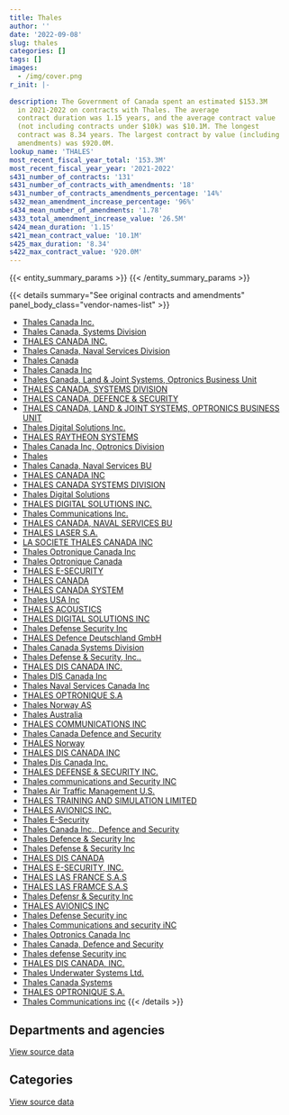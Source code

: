 ```yaml
---
title: Thales
author: ''
date: '2022-09-08'
slug: thales
categories: []
tags: []
images:
  - /img/cover.png
r_init: |-
  
description: The Government of Canada spent an estimated $153.3M
  in 2021-2022 on contracts with Thales. The average
  contract duration was 1.15 years, and the average contract value
  (not including contracts under $10k) was $10.1M. The longest
  contract was 8.34 years. The largest contract by value (including
  amendments) was $920.0M.
lookup_name: 'THALES'
most_recent_fiscal_year_total: '153.3M'
most_recent_fiscal_year_year: '2021-2022'
s431_number_of_contracts: '131'
s431_number_of_contracts_with_amendments: '18'
s431_number_of_contracts_amendments_percentage: '14%'
s432_mean_amendment_increase_percentage: '96%'
s434_mean_number_of_amendments: '1.78'
s433_total_amendment_increase_value: '26.5M'
s424_mean_duration: '1.15'
s421_mean_contract_value: '10.1M'
s425_max_duration: '8.34'
s422_max_contract_value: '920.0M'
---
```


<script src="/rmarkdown-libs/htmlwidgets/htmlwidgets.js"></script>
<link href="/rmarkdown-libs/datatables-css/datatables-crosstalk.css" rel="stylesheet" />
<script src="/rmarkdown-libs/datatables-binding/datatables.js"></script>
<script src="/rmarkdown-libs/jquery/jquery-3.6.0.min.js"></script>
<link href="/rmarkdown-libs/dt-core-bootstrap/css/dataTables.bootstrap.min.css" rel="stylesheet" />
<link href="/rmarkdown-libs/dt-core-bootstrap/css/dataTables.bootstrap.extra.css" rel="stylesheet" />
<script src="/rmarkdown-libs/dt-core-bootstrap/js/jquery.dataTables.min.js"></script>
<script src="/rmarkdown-libs/dt-core-bootstrap/js/dataTables.bootstrap.min.js"></script>
<link href="/rmarkdown-libs/crosstalk/css/crosstalk.min.css" rel="stylesheet" />
<script src="/rmarkdown-libs/crosstalk/js/crosstalk.min.js"></script>
<script src="/rmarkdown-libs/htmlwidgets/htmlwidgets.js"></script>
<link href="/rmarkdown-libs/datatables-css/datatables-crosstalk.css" rel="stylesheet" />
<script src="/rmarkdown-libs/datatables-binding/datatables.js"></script>
<script src="/rmarkdown-libs/jquery/jquery-3.6.0.min.js"></script>
<link href="/rmarkdown-libs/dt-core-bootstrap/css/dataTables.bootstrap.min.css" rel="stylesheet" />
<link href="/rmarkdown-libs/dt-core-bootstrap/css/dataTables.bootstrap.extra.css" rel="stylesheet" />
<script src="/rmarkdown-libs/dt-core-bootstrap/js/jquery.dataTables.min.js"></script>
<script src="/rmarkdown-libs/dt-core-bootstrap/js/dataTables.bootstrap.min.js"></script>
<link href="/rmarkdown-libs/crosstalk/css/crosstalk.min.css" rel="stylesheet" />
<script src="/rmarkdown-libs/crosstalk/js/crosstalk.min.js"></script>

{{< entity_summary_params >}}
{{< /entity_summary_params >}}

{{< details summary="See original contracts and amendments" panel_body_class="vendor-names-list" >}}
- [Thales Canada Inc.](https://search.open.canada.ca/en/ct/?sort=contract_value_f%20desc&page=1&search_text=%22Thales%20Canada%20Inc.%22)
- [Thales Canada, Systems Division](https://search.open.canada.ca/en/ct/?sort=contract_value_f%20desc&page=1&search_text=%22Thales%20Canada%2c%20Systems%20Division%22)
- [THALES CANADA INC.](https://search.open.canada.ca/en/ct/?sort=contract_value_f%20desc&page=1&search_text=%22THALES%20CANADA%20INC.%22)
- [Thales Canada, Naval Services Division](https://search.open.canada.ca/en/ct/?sort=contract_value_f%20desc&page=1&search_text=%22Thales%20Canada%2c%20Naval%20Services%20Division%22)
- [Thales Canada](https://search.open.canada.ca/en/ct/?sort=contract_value_f%20desc&page=1&search_text=%22Thales%20Canada%22)
- [Thales Canada Inc](https://search.open.canada.ca/en/ct/?sort=contract_value_f%20desc&page=1&search_text=%22Thales%20Canada%20Inc%22)
- [Thales Canada, Land & Joint Systems, Optronics Business Unit](https://search.open.canada.ca/en/ct/?sort=contract_value_f%20desc&page=1&search_text=%22Thales%20Canada%2c%20Land%20%26%20Joint%20Systems%2c%20Optronics%20Business%20Unit%22)
- [THALES CANADA, SYSTEMS DIVISION](https://search.open.canada.ca/en/ct/?sort=contract_value_f%20desc&page=1&search_text=%22THALES%20CANADA%2c%20SYSTEMS%20DIVISION%22)
- [THALES CANADA, DEFENCE & SECURITY](https://search.open.canada.ca/en/ct/?sort=contract_value_f%20desc&page=1&search_text=%22THALES%20CANADA%2c%20DEFENCE%20%26%20SECURITY%22)
- [THALES CANADA, LAND & JOINT SYSTEMS, OPTRONICS BUSINESS UNIT](https://search.open.canada.ca/en/ct/?sort=contract_value_f%20desc&page=1&search_text=%22THALES%20CANADA%2c%20LAND%20%26%20JOINT%20SYSTEMS%2c%20OPTRONICS%20BUSINESS%20UNIT%22)
- [Thales Digital Solutions Inc.](https://search.open.canada.ca/en/ct/?sort=contract_value_f%20desc&page=1&search_text=%22Thales%20Digital%20Solutions%20Inc.%22)
- [THALES RAYTHEON SYSTEMS](https://search.open.canada.ca/en/ct/?sort=contract_value_f%20desc&page=1&search_text=%22THALES%20RAYTHEON%20SYSTEMS%22)
- [Thales Canada Inc, Optronics Division](https://search.open.canada.ca/en/ct/?sort=contract_value_f%20desc&page=1&search_text=%22Thales%20Canada%20Inc%2c%20Optronics%20Division%22)
- [Thales](https://search.open.canada.ca/en/ct/?sort=contract_value_f%20desc&page=1&search_text=%22Thales%22)
- [Thales Canada, Naval Services BU](https://search.open.canada.ca/en/ct/?sort=contract_value_f%20desc&page=1&search_text=%22Thales%20Canada%2c%20Naval%20Services%20BU%22)
- [THALES CANADA INC](https://search.open.canada.ca/en/ct/?sort=contract_value_f%20desc&page=1&search_text=%22THALES%20CANADA%20INC%22)
- [THALES CANADA SYSTEMS DIVISION](https://search.open.canada.ca/en/ct/?sort=contract_value_f%20desc&page=1&search_text=%22THALES%20CANADA%20SYSTEMS%20DIVISION%22)
- [Thales Digital Solutions](https://search.open.canada.ca/en/ct/?sort=contract_value_f%20desc&page=1&search_text=%22Thales%20Digital%20Solutions%22)
- [THALES DIGITAL SOLUTIONS INC.](https://search.open.canada.ca/en/ct/?sort=contract_value_f%20desc&page=1&search_text=%22THALES%20DIGITAL%20SOLUTIONS%20INC.%22)
- [Thales Communications Inc.](https://search.open.canada.ca/en/ct/?sort=contract_value_f%20desc&page=1&search_text=%22Thales%20Communications%20Inc.%22)
- [THALES CANADA, NAVAL SERVICES BU](https://search.open.canada.ca/en/ct/?sort=contract_value_f%20desc&page=1&search_text=%22THALES%20CANADA%2c%20NAVAL%20SERVICES%20BU%22)
- [THALES LASER S.A.](https://search.open.canada.ca/en/ct/?sort=contract_value_f%20desc&page=1&search_text=%22THALES%20LASER%20S.A.%22)
- [LA SOCIETE THALES CANADA INC](https://search.open.canada.ca/en/ct/?sort=contract_value_f%20desc&page=1&search_text=%22LA%20SOCIETE%20THALES%20CANADA%20INC%22)
- [Thales Optronique Canada Inc](https://search.open.canada.ca/en/ct/?sort=contract_value_f%20desc&page=1&search_text=%22Thales%20Optronique%20Canada%20Inc%22)
- [Thales Optronique Canada](https://search.open.canada.ca/en/ct/?sort=contract_value_f%20desc&page=1&search_text=%22Thales%20Optronique%20Canada%22)
- [THALES E-SECURITY](https://search.open.canada.ca/en/ct/?sort=contract_value_f%20desc&page=1&search_text=%22THALES%20E-SECURITY%22)
- [THALES CANADA](https://search.open.canada.ca/en/ct/?sort=contract_value_f%20desc&page=1&search_text=%22THALES%20CANADA%22)
- [THALES CANADA SYSTEM](https://search.open.canada.ca/en/ct/?sort=contract_value_f%20desc&page=1&search_text=%22THALES%20CANADA%20SYSTEM%22)
- [Thales USA Inc](https://search.open.canada.ca/en/ct/?sort=contract_value_f%20desc&page=1&search_text=%22Thales%20USA%20Inc%22)
- [THALES ACOUSTICS](https://search.open.canada.ca/en/ct/?sort=contract_value_f%20desc&page=1&search_text=%22THALES%20ACOUSTICS%22)
- [THALES DIGITAL SOLUTIONS INC](https://search.open.canada.ca/en/ct/?sort=contract_value_f%20desc&page=1&search_text=%22THALES%20DIGITAL%20SOLUTIONS%20INC%22)
- [Thales Defense Security Inc](https://search.open.canada.ca/en/ct/?sort=contract_value_f%20desc&page=1&search_text=%22Thales%20Defense%20Security%20Inc%22)
- [THALES Defence Deutschland GmbH](https://search.open.canada.ca/en/ct/?sort=contract_value_f%20desc&page=1&search_text=%22THALES%20Defence%20Deutschland%20GmbH%22)
- [Thales Canada Systems Division](https://search.open.canada.ca/en/ct/?sort=contract_value_f%20desc&page=1&search_text=%22Thales%20Canada%20Systems%20Division%22)
- [Thales Defense & Security, Inc..](https://search.open.canada.ca/en/ct/?sort=contract_value_f%20desc&page=1&search_text=%22Thales%20Defense%20%26%20Security%2c%20Inc..%22)
- [THALES DIS CANADA INC.](https://search.open.canada.ca/en/ct/?sort=contract_value_f%20desc&page=1&search_text=%22THALES%20DIS%20CANADA%20INC.%22)
- [Thales DIS Canada Inc](https://search.open.canada.ca/en/ct/?sort=contract_value_f%20desc&page=1&search_text=%22Thales%20DIS%20Canada%20Inc%22)
- [Thales Naval Services Canada Inc](https://search.open.canada.ca/en/ct/?sort=contract_value_f%20desc&page=1&search_text=%22Thales%20Naval%20Services%20Canada%20Inc%22)
- [THALES OPTRONIQUE S.A](https://search.open.canada.ca/en/ct/?sort=contract_value_f%20desc&page=1&search_text=%22THALES%20OPTRONIQUE%20S.A%22)
- [Thales Norway AS](https://search.open.canada.ca/en/ct/?sort=contract_value_f%20desc&page=1&search_text=%22Thales%20Norway%20AS%22)
- [Thales Australia](https://search.open.canada.ca/en/ct/?sort=contract_value_f%20desc&page=1&search_text=%22Thales%20Australia%22)
- [THALES COMMUNICATIONS INC](https://search.open.canada.ca/en/ct/?sort=contract_value_f%20desc&page=1&search_text=%22THALES%20COMMUNICATIONS%20INC%22)
- [Thales Canada Defence and Security](https://search.open.canada.ca/en/ct/?sort=contract_value_f%20desc&page=1&search_text=%22Thales%20Canada%20Defence%20and%20Security%22)
- [THALES Norway](https://search.open.canada.ca/en/ct/?sort=contract_value_f%20desc&page=1&search_text=%22THALES%20Norway%22)
- [THALES DIS CANADA INC](https://search.open.canada.ca/en/ct/?sort=contract_value_f%20desc&page=1&search_text=%22THALES%20DIS%20CANADA%20INC%22)
- [Thales Dis Canada Inc.](https://search.open.canada.ca/en/ct/?sort=contract_value_f%20desc&page=1&search_text=%22Thales%20Dis%20Canada%20Inc.%22)
- [THALES DEFENSE & SECURITY INC.](https://search.open.canada.ca/en/ct/?sort=contract_value_f%20desc&page=1&search_text=%22THALES%20DEFENSE%20%26%20SECURITY%20INC.%22)
- [Thales communications and Security INC](https://search.open.canada.ca/en/ct/?sort=contract_value_f%20desc&page=1&search_text=%22Thales%20communications%20and%20Security%20INC%22)
- [Thales Air Traffic Management U.S.](https://search.open.canada.ca/en/ct/?sort=contract_value_f%20desc&page=1&search_text=%22Thales%20Air%20Traffic%20Management%20U.S.%22)
- [THALES TRAINING AND SIMULATION LIMITED](https://search.open.canada.ca/en/ct/?sort=contract_value_f%20desc&page=1&search_text=%22THALES%20TRAINING%20AND%20SIMULATION%20LIMITED%22)
- [THALES AVIONICS INC.](https://search.open.canada.ca/en/ct/?sort=contract_value_f%20desc&page=1&search_text=%22THALES%20AVIONICS%20INC.%22)
- [Thales E-Security](https://search.open.canada.ca/en/ct/?sort=contract_value_f%20desc&page=1&search_text=%22Thales%20E-Security%22)
- [Thales Canada Inc., Defence and Security](https://search.open.canada.ca/en/ct/?sort=contract_value_f%20desc&page=1&search_text=%22Thales%20Canada%20Inc.%2c%20Defence%20and%20Security%22)
- [Thales Defence & Security Inc](https://search.open.canada.ca/en/ct/?sort=contract_value_f%20desc&page=1&search_text=%22Thales%20Defence%20%26%20Security%20Inc%22)
- [Thales Defense & Security Inc](https://search.open.canada.ca/en/ct/?sort=contract_value_f%20desc&page=1&search_text=%22Thales%20Defense%20%26%20Security%20Inc%22)
- [THALES DIS CANADA](https://search.open.canada.ca/en/ct/?sort=contract_value_f%20desc&page=1&search_text=%22THALES%20DIS%20CANADA%22)
- [THALES E-SECURITY, INC.](https://search.open.canada.ca/en/ct/?sort=contract_value_f%20desc&page=1&search_text=%22THALES%20E-SECURITY%2c%20INC.%22)
- [THALES LAS FRANCE S.A.S](https://search.open.canada.ca/en/ct/?sort=contract_value_f%20desc&page=1&search_text=%22THALES%20LAS%20FRANCE%20S.A.S%22)
- [THALES LAS FRAMCE S.A.S](https://search.open.canada.ca/en/ct/?sort=contract_value_f%20desc&page=1&search_text=%22THALES%20LAS%20FRAMCE%20S.A.S%22)
- [Thales Defensr & Security Inc](https://search.open.canada.ca/en/ct/?sort=contract_value_f%20desc&page=1&search_text=%22Thales%20Defensr%20%26%20Security%20Inc%22)
- [THALES AVIONICS INC](https://search.open.canada.ca/en/ct/?sort=contract_value_f%20desc&page=1&search_text=%22THALES%20AVIONICS%20INC%22)
- [Thales Defense Security inc](https://search.open.canada.ca/en/ct/?sort=contract_value_f%20desc&page=1&search_text=%22Thales%20Defense%20Security%20inc%22)
- [Thales Communications and security iNC](https://search.open.canada.ca/en/ct/?sort=contract_value_f%20desc&page=1&search_text=%22Thales%20Communications%20and%20security%20iNC%22)
- [Thales Optronics Canada Inc](https://search.open.canada.ca/en/ct/?sort=contract_value_f%20desc&page=1&search_text=%22Thales%20Optronics%20Canada%20Inc%22)
- [Thales Canada, Defence and Security](https://search.open.canada.ca/en/ct/?sort=contract_value_f%20desc&page=1&search_text=%22Thales%20Canada%2c%20Defence%20and%20Security%22)
- [Thales defense Security inc](https://search.open.canada.ca/en/ct/?sort=contract_value_f%20desc&page=1&search_text=%22Thales%20defense%20Security%20inc%22)
- [THALES DIS CANADA, INC.](https://search.open.canada.ca/en/ct/?sort=contract_value_f%20desc&page=1&search_text=%22THALES%20DIS%20CANADA%2c%20INC.%22)
- [Thales Underwater Systems Ltd.](https://search.open.canada.ca/en/ct/?sort=contract_value_f%20desc&page=1&search_text=%22Thales%20Underwater%20Systems%20Ltd.%22)
- [Thales Canada Systems](https://search.open.canada.ca/en/ct/?sort=contract_value_f%20desc&page=1&search_text=%22Thales%20Canada%20Systems%22)
- [THALES OPTRONIQUE S.A.](https://search.open.canada.ca/en/ct/?sort=contract_value_f%20desc&page=1&search_text=%22THALES%20OPTRONIQUE%20S.A.%22)
- [Thales Communications inc](https://search.open.canada.ca/en/ct/?sort=contract_value_f%20desc&page=1&search_text=%22Thales%20Communications%20inc%22)
{{< /details >}}

## Departments and agencies

<div id="htmlwidget-1" style="width:100%;height:auto;" class="datatables html-widget"></div>
<script type="application/json" data-for="htmlwidget-1">{"x":{"style":"bootstrap","filter":"none","vertical":false,"data":[["<a href=\"/departments/cnsc-ccsn/\">Canadian Nuclear Safety Commission<\/a>","<a href=\"/departments/cra-arc/\">Canada Revenue Agency<\/a>","<a href=\"/departments/csa-asc/\">Canadian Space Agency<\/a>","<a href=\"/departments/csc-scc/\">Correctional Service of Canada<\/a>","<a href=\"/departments/dfo-mpo/\">Fisheries and Oceans Canada<\/a>","<a href=\"/departments/dnd-mdn/\">National Defence<\/a>","<a href=\"/departments/hc-sc/\">Health Canada<\/a>","<a href=\"/departments/nrc-cnrc/\">National Research Council Canada<\/a>","<a href=\"/departments/pch/\">Canadian Heritage<\/a>","<a href=\"/departments/rcmp-grc/\">Royal Canadian Mounted Police<\/a>","<a href=\"/departments/ssc-spc/\">Shared Services Canada<\/a>","<a href=\"/departments/statcan/\">Statistics Canada<\/a>"],[null,null,227289.22,null,1080252.23,121422377.13,null,61149.85,null,null,768541.3,null],[null,null,367280.04,null,3081855.82,131129925.57,null,74453.79,null,null,60318.02,null],[null,37608.68,366276.54,null,1209948.23,128402533.76,6210.82,92753.31,null,148196.76,null,null],[859.43,93560.92,252282.85,139360.16,1209948.23,149438280.94,14779.45,964065.76,8465.42,1168130.3,null,13503.02]],"container":"<table class=\"table table-striped table-hover row-border order-column display\">\n  <thead>\n    <tr>\n      <th>Department<\/th>\n      <th>2018-2019<\/th>\n      <th>2019-2020<\/th>\n      <th>2020-2021<\/th>\n      <th>2021-2022<\/th>\n    <\/tr>\n  <\/thead>\n<\/table>","options":{"order":[[4,"desc"]],"pageLength":10,"autoWidth":true,"columnDefs":[{"targets":1,"render":"function(data, type, row, meta) {\n    return type !== 'display' ? data : DTWidget.formatCurrency(data, \"$\", 2, 3, \",\", \".\", true, null);\n  }"},{"targets":2,"render":"function(data, type, row, meta) {\n    return type !== 'display' ? data : DTWidget.formatCurrency(data, \"$\", 2, 3, \",\", \".\", true, null);\n  }"},{"targets":3,"render":"function(data, type, row, meta) {\n    return type !== 'display' ? data : DTWidget.formatCurrency(data, \"$\", 2, 3, \",\", \".\", true, null);\n  }"},{"targets":4,"render":"function(data, type, row, meta) {\n    return type !== 'display' ? data : DTWidget.formatCurrency(data, \"$\", 2, 3, \",\", \".\", true, null);\n  }"},{"width":"16%","targets":[1,2,3,4]},{"className":"dt-right","targets":[1,2,3,4]}],"orderClasses":false}},"evals":["options.columnDefs.0.render","options.columnDefs.1.render","options.columnDefs.2.render","options.columnDefs.3.render"],"jsHooks":[]}</script>
<p class="text-right">
<a href="https://github.com/GoC-Spending/contracts-data/tree/main/data/out/vendors/thales/summary_by_fiscal_year_by_department.csv" class="source-data-link btn btn-link">View source data</a>
</p>

## Categories

<div id="htmlwidget-2" style="width:100%;height:auto;" class="datatables html-widget"></div>
<script type="application/json" data-for="htmlwidget-2">{"x":{"style":"bootstrap","filter":"none","vertical":false,"data":[["<a href=\"/categories/facilities_and_construction/\">Facilities and construction<\/a>","<a href=\"/categories/office_management/\">Office management<\/a>","<a href=\"/categories/defence/\">Defence<\/a>","<a href=\"/categories/professional_services/\">Professional services<\/a>","<a href=\"/categories/information_technology/\">Information technology<\/a>","<a href=\"/categories/industrial_products_and_services/\">Industrial products and services<\/a>","<a href=\"/categories/human_capital/\">Human capital<\/a>"],[1347322.55,null,119300812.29,227289.22,1848793.53,796032.93,39359.23],[8412642.16,null,118648141.76,1376075.98,3142173.84,3086170.33,48629.16],[10728908.54,null,111845089.85,1785816.02,1385164.49,4493549.31,24999.89],[12792699.76,859.43,110315374.51,561751.2,2530041.13,27089007.43,13503.02]],"container":"<table class=\"table table-striped table-hover row-border order-column display\">\n  <thead>\n    <tr>\n      <th>Category<\/th>\n      <th>2018-2019<\/th>\n      <th>2019-2020<\/th>\n      <th>2020-2021<\/th>\n      <th>2021-2022<\/th>\n    <\/tr>\n  <\/thead>\n<\/table>","options":{"order":[[4,"desc"]],"dom":"t","pageLength":30,"autoWidth":true,"columnDefs":[{"targets":1,"render":"function(data, type, row, meta) {\n    return type !== 'display' ? data : DTWidget.formatCurrency(data, \"$\", 2, 3, \",\", \".\", true, null);\n  }"},{"targets":2,"render":"function(data, type, row, meta) {\n    return type !== 'display' ? data : DTWidget.formatCurrency(data, \"$\", 2, 3, \",\", \".\", true, null);\n  }"},{"targets":3,"render":"function(data, type, row, meta) {\n    return type !== 'display' ? data : DTWidget.formatCurrency(data, \"$\", 2, 3, \",\", \".\", true, null);\n  }"},{"targets":4,"render":"function(data, type, row, meta) {\n    return type !== 'display' ? data : DTWidget.formatCurrency(data, \"$\", 2, 3, \",\", \".\", true, null);\n  }"},{"width":"16%","targets":[1,2,3,4]},{"className":"dt-right","targets":[1,2,3,4]}],"orderClasses":false,"lengthMenu":[10,25,30,50,100]}},"evals":["options.columnDefs.0.render","options.columnDefs.1.render","options.columnDefs.2.render","options.columnDefs.3.render"],"jsHooks":[]}</script>
<p class="text-right">
<a href="https://github.com/GoC-Spending/contracts-data/tree/main/data/out/vendors/thales/summary_by_fiscal_year_by_category.csv" class="source-data-link btn btn-link">View source data</a>
</p>
